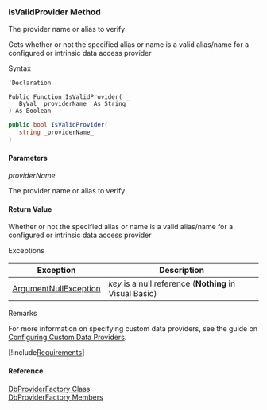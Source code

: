 ﻿### IsValidProvider Method

The provider name or alias to verify

Gets whether or not the specified alias or name is a valid alias/name for a configured or intrinsic data access provider

Syntax

```vbnet
'Declaration

Public Function IsValidProvider( _
   ByVal _providerName_ As String _
) As Boolean
```

```csharp
public bool IsValidProvider( 
   string _providerName_
)
```

#### Parameters

_providerName_

The provider name or alias to verify

#### Return Value

Whether or not the specified alias or name is a valid alias/name for a configured or intrinsic data access provider

Exceptions

| Exception | Description |
| --- | --- |
| [ArgumentNullException](ms-help://MS.NETFrameworkSDKv1.1/cpref/html/frlrfsystemargumentnullexceptionclasstopic.htm) | _key_ is a null reference (**Nothing** in Visual Basic) |

Remarks

For more information on specifying custom data providers, see the guide on [Configuring Custom Data Providers](/articles/configuring-database-providers.md).

[!include[Requirements](../partials/requirements.md)]

#### Reference

[DbProviderFactory Class](FChoice.Common~FChoice.Common.Data.DbProviderFactory.md)  
[DbProviderFactory Members](FChoice.Common~FChoice.Common.Data.DbProviderFactory_members.md)
